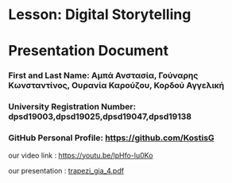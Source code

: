 # Lesson: Digital Storytelling
# Presentation Document

### First and Last Name: Αμπά Ανστασία, Γούναρης Κωνσταντίνος, Ουρανία Καρούζου, Κορδού Αγγελική
### University Registration Number: dpsd19003,dpsd19025,dpsd19047,dpsd19138
### GitHub Personal Profile: https://github.com/KostisG

our video link :      https://youtu.be/lpHfo-lu0Ko



our presentation : [trapezi_gia_4.pdf](https://github.com/KostisG/Digital-Storytelling-Group-Assignment/files/11629043/trapezi_gia_4.pdf)
